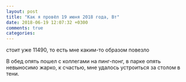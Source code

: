 ```yaml
---
layout: post
title: "Как я провёл 19 июня 2018 года, Вт"
date: 2018-06-19 12:07:32 +0300
comments: true
categories: 
---
```

стоит уже 11490, то есть мне каким-то образом повезло

В обед опять пошел с коллегами на пинг-понг, в парке опять невыносимо жарко, к счастью, мне удалось устроиться за столом в тени.
